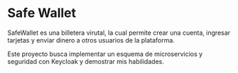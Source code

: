 # Safe Wallet

SafeWallet es una billetera virutal, la cual permite crear una cuenta, ingresar tarjetas y enviar dinero a otros usuarios de la plataforma.

Este proyecto busca implementar un esquema de microservicios y seguridad con Keycloak y demostrar mis habilidades.
